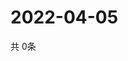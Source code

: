 # 2022-04-05
  共 0条

  <!-- BEGIN -->
  <!-- 最后更新时间Tue Apr 05 2022 22:03:37 GMT+0000 (Coordinated Universal Time) -->
  
  <!-- END -->
  
  